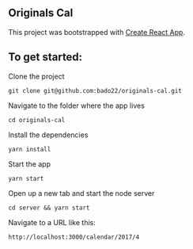 ## Originals Cal

This project was bootstrapped with [Create React App](https://github.com/facebook/create-react-app).

## To get started:

Clone the project

```
git clone git@github.com:bado22/originals-cal.git
```

Navigate to the folder where the app lives

```
cd originals-cal
```

Install the dependencies

```
yarn install
```

Start the app

```
yarn start
```

Open up a new tab and start the node server

```
cd server && yarn start
```

Navigate to a URL like this:

```
http://localhost:3000/calendar/2017/4
```
